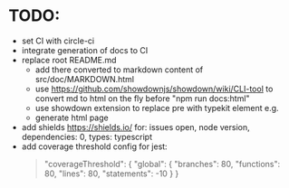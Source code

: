 # TODO:

- set CI with circle-ci
- integrate generation of docs to CI
- replace root README.md 
    - add there converted to markdown content of src/doc/MARKDOWN.html
    - use https://github.com/showdownjs/showdown/wiki/CLI-tool to convert md to 
      html on the fly before "npm run docs:html"
    - use showdown extension to replace pre with typekit element e.g. <div id="my-element">
    - generate html page
- add shields https://shields.io/ for: issues open, node version, dependencies: 0, types: typescript
- add coverage threshold config for jest:
  > "coverageThreshold": {
  >     "global": {
  >       "branches": 80,
  >       "functions": 80,
  >       "lines": 80,
  >       "statements": -10
  >     }
  >   }
